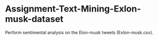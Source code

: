 # Assignment-Text-Mining-Exlon-musk-dataset
Perform sentimental analysis on the Elon-musk tweets (Exlon-musk.csv).
